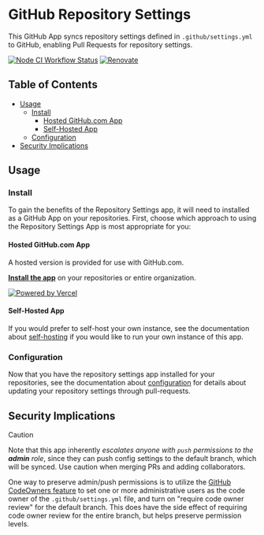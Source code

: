 # GitHub Repository Settings

This GitHub App syncs repository settings defined in `.github/settings.yml` to GitHub, enabling Pull Requests for repository settings.

<!--status-badges start -->

[![Node CI Workflow Status][github-actions-ci-badge]][github-actions-ci-link]
[![Renovate][renovate-badge]][renovate-link]

<!--status-badges end -->

## Table of Contents

* [Usage](#usage)
  * [Install](#install)
    * [Hosted GitHub.com App](#hosted-githubcom-app)
    * [Self-Hosted App](#self-hosted-app)
  * [Configuration](#configuration)
* [Security Implications](#security-implications)

## Usage

### Install

To gain the benefits of the Repository Settings app, it will need to installed
as a GitHub App on your repositories.
First, choose which approach to using the Repository Settings App is most appropriate for you:

#### Hosted GitHub.com App

A hosted version is provided for use with GitHub.com.

__[Install the app](https://github.com/apps/settings)__ on your repositories or
entire organization.

[![Powered by Vercel][vercel-badge]][vercel-link]

#### Self-Hosted App

If you would prefer to self-host your own instance, see the documentation about
[self-hosting](docs/self-host.md) if you would like to run your own instance of this app.

### Configuration

Now that you have the repository settings app installed for your repositories,
see the documentation about [configuration](docs/configuration.md) for details
about updating your repository settings through pull-requests.

## Security Implications

> [!Caution]
> Note that this app inherently _escalates anyone with `push`
> permissions to the __admin__ role_, since they can push config settings to the
> default branch, which will be synced.
> Use caution when merging PRs and adding collaborators.

One way to preserve admin/push permissions is to utilize the
[GitHub CodeOwners feature](https://help.github.com/articles/about-codeowners/)
to set one or more administrative users as the code owner of the
`.github/settings.yml` file, and turn on "require code owner review" for the
default branch.
This does have the side effect of requiring code owner review for the entire
branch, but helps preserve permission levels.

[github-actions-ci-link]: https://github.com/repository-settings/app/actions?query=workflow%3A%22Node.js+CI%22+branch%3Amaster

[github-actions-ci-badge]: https://github.com/repository-settings/app/workflows/Node.js%20CI/badge.svg

[renovate-link]: https://renovatebot.com

[renovate-badge]: https://img.shields.io/badge/renovate-enabled-brightgreen.svg?logo=renovatebot

[vercel-badge]: https://github.com/repository-settings/app/raw/master/assets/powered-by-vercel.svg

[vercel-link]: https://vercel.com?utm_source=repository-settings&utm_campaign=oss
